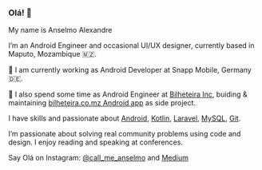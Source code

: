 ### Olá! 👋

My name is Anselmo Alexandre

I’m an Android Engineer and occasional UI/UX designer, currently based in Maputo, Mozambique 🇲🇿.

🔭 I am currently working as Android Developer at Snapp Mobile, Germany 🇩🇪.

🔭 I also spend some time as Android Engineer at [Bilheteira Inc](https://www.bilheteira.co.mz), buiding & maintaining [bilheteira.co.mz Android app](https://play.google.com/store/apps/details?id=mz.co.bilheteira.bilheteira) as side project.

I have skills and passionate about [Android](https://github.com/topics/android), [Kotlin](https://github.com/topics/kotlin), [Laravel](https://github.com/topics/laravel), [MySQL](https://github.com/topics/mysql), [Git](https://github.com/topics/git).

I’m passionate about solving real community problems using code and design. I enjoy reading and speaking at conferences.

Say Olá on Instagram: [@call_me_anselmo](https://www.instagram.com/call_me_anselmo/) and [Medium](https://medium.com/@anselmoalexandre)
